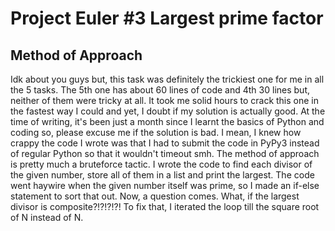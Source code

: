 # **Project Euler #3 Largest prime factor**
## **Method of Approach**
Idk about you guys but, this task was definitely the trickiest one for me in all the 5 tasks. The 5th one has about 60 lines of code and 4th 30 lines but, neither of them were tricky at all. It took me solid hours to crack this one in the fastest way I could and yet, I doubt if my solution is actually good. At the time of writing, it's been just a month since I learnt the basics of Python and coding so, please excuse me if the solution is bad. I mean, I knew how crappy the code I wrote was that I had to submit the code in PyPy3 instead of regular Python so that it wouldn't timeout smh. The method of approach is pretty much a bruteforce tactic. I wrote the code to find each divisor of the given number, store all of them in a list and print the largest. The code went haywire when the given number itself was prime, so I made an if-else statement to sort that out. Now, a question comes. What, if the largest divisor is composite?!?!?!?! To fix that, I iterated the loop till the square root of N instead of N.
